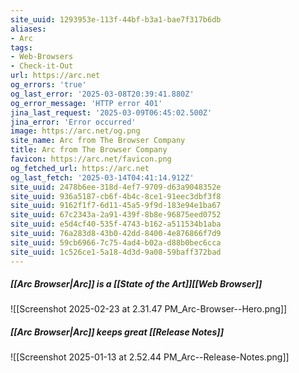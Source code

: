 ```yaml
---
site_uuid: 1293953e-113f-44bf-b3a1-bae7f317b6db
aliases:
- Arc
tags:
- Web-Browsers
- Check-it-Out
url: https://arc.net
og_errors: 'true'
og_last_error: '2025-03-08T20:39:41.880Z'
og_error_message: 'HTTP error 401'
jina_last_request: '2025-03-09T06:45:02.500Z'
jina_error: 'Error occurred'
image: https://arc.net/og.png
site_name: Arc from The Browser Company
title: Arc from The Browser Company
favicon: https://arc.net/favicon.png
og_fetched_url: https://arc.net
og_last_fetch: '2025-03-14T04:41:14.912Z'
site_uuid: 2478b6ee-318d-4ef7-9709-d63a9048352e
site_uuid: 936a5187-cb6f-4b4c-8ce1-91eec3dbf3f8
site_uuid: 9162f1f7-6d11-45a5-9f9d-183e94e1ba67
site_uuid: 67c2343a-2a91-439f-8b8e-96875eed0752
site_uuid: e5d4cf40-535f-4743-b162-a511534b1aba
site_uuid: 76a283d8-43b0-42dd-8400-4e876866f7d9
site_uuid: 59cb6966-7c75-4ad4-b02a-d88b0bec6cca
site_uuid: 1c526ce1-5a18-4d3d-9a08-59baff372bad
---
```

##### [[Arc Browser|Arc]] is a [[State of the Art]][[Web Browser]]

![[Screenshot 2025-02-23 at 2.31.47 PM_Arc-Browser--Hero.png]]
##### [[Arc Browser|Arc]] keeps great [[Release Notes]]
![[Screenshot 2025-01-13 at 2.52.44 PM_Arc--Release-Notes.png]]
